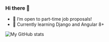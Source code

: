 ### Hi there 👋

- :telescope: I’m open to part-time job proposals!
- :seedling: Currently learning Django and Angular 8+

![My GitHub stats](https://github-readme-stats.vercel.app/api?username=murraco&count_private=true&show_icons=true&hide=contribs,,issues)

<!--
**murraco/murraco** is a ✨ _special_ ✨ repository because its `README.md` (this file) appears on your GitHub profile.

Here are some ideas to get you started:

- 🔭 I’m currently working on ...
- 🌱 I’m currently learning ...
- 👯 I’m looking to collaborate on ...
- 🤔 I’m looking for help with ...
- 💬 Ask me about ...
- 📫 How to reach me: ...
- 😄 Pronouns: ...
- ⚡ Fun fact: ...
-->
